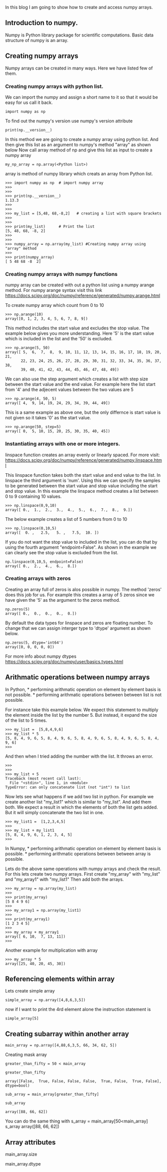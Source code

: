 In this blog I am going to show how to create and access numpy arrays. 

## Introduction to numpy.

Numpy is Python library package for scientific computations. Basic data structure of numpy is an array.

## Creating numpy arrays 

Numpy arrays can be created in many ways. Here we have listed few of them.

### Creating numpy arrays with python list.

We can import the numpy and assign a short name to it so that it would be easy for us call it back.
```
import numpy as np
```
To find out the numpy's version use numpy's version attribute
```
print(np.__version__)
```
In this method we are going to create a numpy array using python list.
And then give this list as an argument to numpy's method "array" as shown below
Now call array method of np and give this list as input to create a numpy array
```
my_np_array = np.array(<Python list>)
```
array is method of numpy library which creats an array from Python list.

```
>>> import numpy as np	# import numpy array
>>>
>>>
>>> print(np.__version__)
1.13.3
>>>
>>>
>>> my_list = [5,48, 68,-8,2] 	# creating a list with square brackets
>>>
>>>
>>> print(my_list)      # Print the list
[5, 48, 68, -8, 2]
>>>
>>>
>>> numpy_array = np.array(my_list) #Creating numpy array using "array" method
>>>
>>> print(numpy_array)
[ 5 48 68 -8  2]
```

### Creating numpy arrays with numpy functions

numpy array can be created with out a python list using a numpy arange method.
For numpy arange syntax visit this link
https://docs.scipy.org/doc/numpy/reference/generated/numpy.arange.html 

To create numpy array which count from 0 to 10
```  
>>> np.arange(10)
array([0, 1, 2, 3, 4, 5, 6, 7, 8, 9])
```  

This method includes the start value and excludes the stop value. The example below gives you more understanding.
Here '5' is the start value which is included in the list and the '50' is excluded.
```  
>>> np.arange(5, 50)
array([ 5,  6,  7,  8,  9, 10, 11, 12, 13, 14, 15, 16, 17, 18, 19, 20, 21,
       22, 23, 24, 25, 26, 27, 28, 29, 30, 31, 32, 33, 34, 35, 36, 37, 38,
       39, 40, 41, 42, 43, 44, 45, 46, 47, 48, 49])
```  

We can also use the step argument which creates a list with step size between the start value and the end value. 
For example here the list start from '4' and the adjecent values between the two values are 5
```  
>>> np.arange(4, 50, 5)
array([ 4,  9, 14, 19, 24, 29, 34, 39, 44, 49])
```  

This is a same example as above one, but the only differnce is start value is not given so it takes '0' as the start value.
```  
>>> np.arange(50, step=5)
array([ 0,  5, 10, 15, 20, 25, 30, 35, 40, 45])
```  

### Instantiating arrays with one or more integers.

linspace function creates an array evenly or linearly spaced. For more visit:
https://docs.scipy.org/doc/numpy/reference/generated/numpy.linspace.html

This linspace function takes both the start value and end value to the list.
In linspace the third argument is 'num'. Using this we can specify the samples to be generated between the start value 
and stop value including the start and stop value.
In this example the linspace method creates a list between 0 to 9 containing 10 values.
```  
>>> np.linspace(0,9,10)
array([ 0.,  1.,  2.,  3.,  4.,  5.,  6.,  7.,  8.,  9.])
```  

The below example creates a list of 5 numbers from 0 to 10 
```  
>>> np.linspace(0,10,5)
array([  0. ,   2.5,   5. ,   7.5,  10. ])
```  

If you do not want the stop value to included in the list, you can do that by using the fourth argument "endpoint=False".
As shown in the example we can clearly see the stop value is excluded from the list.
```  
np.linspace(0,10,5, endpoint=False)
array([ 0.,  2.,  4.,  6.,  8.])
```  

### Creating arrays with zeros

Creating an array full of zeros is alos possible in numpy. The method 'zeros' does this job for us.
For example this creates a array of 5 zeros since we have given the '5' as the argument to the zeros method.
```  
np.zeros(5)
array([ 0.,  0.,  0.,  0.,  0.])
```  

By default the data types for linspace and zeros are floating number. 
To change that we can assign interger type to 'dtype' argument as shown below.
```  
np.zeros(5, dtype='int64')
array([0, 0, 0, 0, 0])
```  

For more info about numpy dtypes
https://docs.scipy.org/doc/numpy/user/basics.types.html

## Arithmatic operations between numpy arrays

In Python, 
	* performing arithmatic operation on element by element basis is not possible.
	* performing arithmatic operations between between list is not possible. 
	
For instance take this example below. We expect this statement to multiply the element inside the list by the number 5.
But instead, it expand the size of the list to 5 times.
```
>>> my_list =  [5,8,4,9,6] 
>>> my_list * 5
[5, 8, 4, 9, 6, 5, 8, 4, 9, 6, 5, 8, 4, 9, 6, 5, 8, 4, 9, 6, 5, 8, 4, 9, 6]
>>>
```

And then when I tried adding the number with the list. It throws an error.
```
>>>
>>>
>>> my_list + 5
Traceback (most recent call last):
  File "<stdin>", line 1, in <module>
TypeError: can only concatenate list (not "int") to list

```
Now lets see what happens if we add two list in python.
For example we create another list "my_list1" which is similar to "my_list". And add them both. 
We expect a result in which the elements of both the list gets added. But it will simply concatenate the two list in one.
```
>>> my_list1 =  [1,2,3,4,5]
>>>
>>> my_list + my_list1
[5, 8, 4, 9, 6, 1, 2, 3, 4, 5]
>>> 
```


In Numpy, 
	* performing arithmatic operation on element by element basis is possible.
	* performing arithmatic operations between between array is possible. 

Lets do the above same operations with numpy arrays and check the result.
For this lets create two numpy arrays. 
First create "my_array" with "my_list" and "my_array1" with "my_list1"
Then add both the arrays.
```
>>> my_array = np.array(my_list)
>>>
>>> print(my_array)
[5 8 4 9 6]
>>>
>>> my_array1 = np.array(my_list1)
>>>
>>> print(my_array1)
[1 2 3 4 5]
>>>
>>> my_array + my_array1
array([ 6, 10,  7, 13, 11])
>>>

```
Another example for multiplication with array

```
>>> my_array * 5
array([25, 40, 20, 45, 30])
```


## Referencing elements within array

Lets create simple array
```
simple_array = np.array([4,8,6,3,5])
```
now if I want to print the 4rd element alone 
the instruction statement is 
```
simple_array[5]
```

## Creating subarray within another array

```
main_array = np.array([4,88,6,3,5, 66, 34, 62, 5])
```
Creating mask array
```
greater_than_fifty = 50 < main_array
```
```
greater_than_fifty
```
```
array([False,  True, False, False, False,  True, False,  True, False], dtype=bool)
```
```
sub_array = main_array[greater_than_fifty]
```
```
sub_array
```
```
array([88, 66, 62])
```
You can do the same thing with 
s_array = main_array[50<main_array]
s_array
array([88, 66, 62])

## Array attributes

main_array.size

main_array.dtype







 